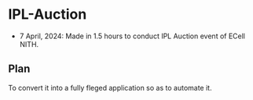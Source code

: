 # IPL-Auction
- 7 April, 2024: Made in 1.5 hours to conduct IPL Auction event of ECell NITH.
## Plan
To convert it into a fully fleged application so as to automate it.
